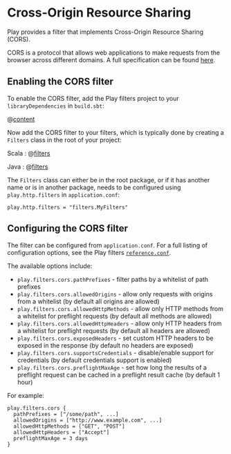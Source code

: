 <!--- Copyright (C) 2009-2016 Lightbend Inc. <https://www.lightbend.com> -->
# Cross-Origin Resource Sharing

Play provides a filter that implements Cross-Origin Resource Sharing (CORS).

CORS is a protocol that allows web applications to make requests from the browser across different domains.  A full specification can be found [here](http://www.w3.org/TR/cors/).

## Enabling the CORS filter

To enable the CORS filter, add the Play filters project to your `libraryDependencies` in `build.sbt`:

@[content](code/filters.sbt)

Now add the CORS filter to your filters, which is typically done by creating a `Filters` class in the root of your project:

Scala
: @[filters](code/CorsFilter.scala)

Java
: @[filters](code/detailedtopics/configuration/cors/Filters.java)

The `Filters` class can either be in the root package, or if it has another name or is in another package, needs to be configured using `play.http.filters` in `application.conf`:

```
play.http.filters = "filters.MyFilters"
```

## Configuring the CORS filter

The filter can be configured from `application.conf`.  For a full listing of configuration options, see the Play filters [`reference.conf`](resources/confs/filters-helpers/reference.conf).

The available options include:

* `play.filters.cors.pathPrefixes` - filter paths by a whitelist of path prefixes
* `play.filters.cors.allowedOrigins` - allow only requests with origins from a whitelist (by default all origins are allowed)
* `play.filters.cors.allowedHttpMethods` - allow only HTTP methods from a whitelist for preflight requests (by default all methods are allowed)
* `play.filters.cors.allowedHttpHeaders` - allow only HTTP headers from a whitelist for preflight requests (by default all headers are allowed)
* `play.filters.cors.exposedHeaders` - set custom HTTP headers to be exposed in the response (by default no headers are exposed)
* `play.filters.cors.supportsCredentials` - disable/enable support for credentials (by default credentials support is enabled)
* `play.filters.cors.preflightMaxAge` - set how long the results of a preflight request can be cached in a preflight result cache (by default 1 hour)

For example:

```
play.filters.cors {
  pathPrefixes = ["/some/path", ...]
  allowedOrigins = ["http://www.example.com", ...]
  allowedHttpMethods = ["GET", "POST"]
  allowedHttpHeaders = ["Accept"]
  preflightMaxAge = 3 days
}
```
